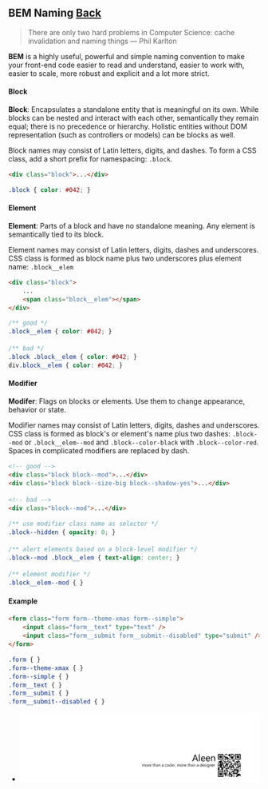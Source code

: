 ## BEM Naming [**Back**](./../README.md)

> There are only two hard problems in Computer Science: cache invalidation and naming things — Phil Karlton

**BEM** is a highly useful, powerful and simple naming convention to make your front-end code easier to read and understand, easier to work with, easier to scale, more robust and explicit and a lot more strict.

#### Block

**Block**: Encapsulates a standalone entity that is meaningful on its own. While blocks can be nested and interact with each other, semantically they remain equal; there is no precedence or hierarchy. Holistic entities without DOM representation (such as controllers or models) can be blocks as well.

Block names may consist of Latin letters, digits, and dashes. To form a CSS class, add a short prefix for namespacing: `.block`.

```html
<div class="block">...</div>
```

```css
.block { color: #042; }
```

#### Element

**Element**: Parts of a block and have no standalone meaning. Any element is semantically tied to its block.

Element names may consist of Latin letters, digits, dashes and underscores. CSS class is formed as block name plus two underscores plus element name: `.block__elem`

```html
<div class="block">
    ...
    <span class="block__elem"></span>
</div>
```

```css
/** good */
.block__elem { color: #042; }

/** bad */
.block .block__elem { color: #042; }
div.block__elem { color: #042; }
```

#### Modifier

**Modifer**: Flags on blocks or elements. Use them to change appearance, behavior or state.

Modifier names may consist of Latin letters, digits, dashes and underscores. CSS class is formed as block's or element's name plus two dashes: `.block--mod` or `.block__elem--mod` and `.block--color-black` with `.block--color-red`. Spaces in complicated modifiers are replaced by dash.

```html
<!-- good -->
<div class="block block--mod">...</div>
<div class="block block--size-big block--shadow-yes">...</div>

<!-- bad -->
<div class="block--mod">...</div>
```

```css
/** use modifier class name as selector */
.block--hidden { opacity: 0; }

/** alert elements based on a block-level modifier */
.block--mod .block__elem { text-align: center; }

/** element modifier */
.block__elem--mod { }
```

#### Example

```html
<form class="form form--theme-xmas form--simple">
    <input class="form__text" type="text" />
    <input class="form__submit form__submit--disabled" type="submit" />
</form>
```

```css
.form { }
.form--theme-xmax { }
.form--simple { }
.form__text { }
.form__submit { }
.form__submit--disabled { }
```

- <a href="http://aleen42.github.io/" target="_blank" ><img src="./../pic/tail.gif"></a>